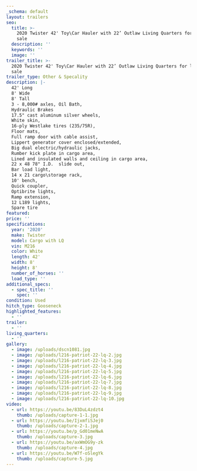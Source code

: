 ```yaml
---
_schema: default
layout: trailers
seo:
  title: >-
    2020 Twister 42' Toy\Car Hauler with 22’ Outlaw Living Quarters for lease or
    sale
  description: ''
  keywords: ''
  image: ''
trailer_title: >-
  2020 Twister 42' Toy\Car Hauler with 22’ Outlaw Living Quarters for lease or
  sale
trailer_type: Other & Specality
description: |-
  42' Long
  8' Wide
  8' Tall
  3 - 8,000# axles, Oil Bath, 
  Hydraulic Brakes
  17.5" cast aluminum silver wheels,
  White skin,
  16-ply Westlake tires (235/75R),
  Floor mats,
  Full ramp door with cable assist,
  Lippert generator cover enclosed/extended,
  Big dual electric/hydraulic jacks,
  Rumber kick plate in cargo area, 
  Lined and insulated walls and ceiling in cargo area,
  22 x 48 78" I.D.  slide out,
  Bar load light, 
  14 x 21 cargo\storage rack, 
  10' bench, 
  Quick coupler,
  Optibrite lights,
  Ramp extension,
  12 L189 lights, 
  Spare tire
featured:
price: ''
specifications:
  year: '2020'
  make: Twister
  model: Cargo with LQ
  vin: M216
  color: White
  length: 42'
  width: 8'
  height: 8'
  number_of_horses: ''
  load_type: ''
additional_specs:
  - spec_title: ''
    spec: ''
condition: Used
hitch_type: Gooseneck
highlighted_features:
  - ''
trailer:
  - ''
living_quarters:
  - ''
gallery:
  - image: /uploads/dscn1081.jpg
  - image: /uploads/l216-patriot-22-lq-2.jpg
  - image: /uploads/l216-patriot-22-lq-3.jpg
  - image: /uploads/l216-patriot-22-lq-4.jpg
  - image: /uploads/l216-patriot-22-lq-5.jpg
  - image: /uploads/l216-patriot-22-lq-6.jpg
  - image: /uploads/l216-patriot-22-lq-7.jpg
  - image: /uploads/l216-patriot-22-lq-8.jpg
  - image: /uploads/l216-patriot-22-lq-9.jpg
  - image: /uploads/l216-patriot-22-lq-10.jpg
video:
  - url: https://youtu.be/83DuL4zdzt4
    thumb: /uploads/capture-1-1.jpg
  - url: https://youtu.be/IjxmfiSJej0
    thumb: /uploads/capture-2-1.jpg
  - url: https://youtu.be/p_Gd01meNwA
    thumb: /uploads/capture-3.jpg
  - url: https://youtu.be/axWmOG9y-zk
    thumb: /uploads/capture-4.jpg
  - url: https://youtu.be/W7f-oSlegYk
    thumb: /uploads/capture-5.jpg
---
```


